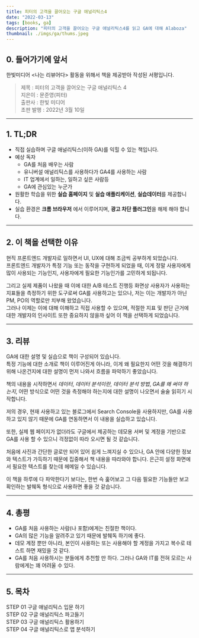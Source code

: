 ```yaml
---
title: 피터의 고객을 끌어오는 구글 애널리틱스4
date: "2022-03-13"
tags: [books, ga]
description: "피터의 고객을 끌어오는 구글 애널리틱스4를 읽고 GA에 대해 Alaboza"
thumbnail: ./imgs/ga/thums.jpeg
---
```


## 0. 들어가기에 앞서
한빛미디어 <나는 리뷰어다> 활동을 위해서 책을 제공받아 작성된 서평입니다.

> 제목 : 피터의 고객을 끌어오는 구글 애널리틱스 4  
> 지은이 : 문준영(피터)  
> 출판사 : 한빛 미디어  
> 초판 발행 : 2022년 3월 10일

---

## 1. TL;DR

* 직접 실습하며 구글 애널리틱스(이하 GA)를 익힐 수 있는 책입니다.
* 예상 독자
  * GA를 처음 배우는 사람
  * 유니버설 애널리틱스를 사용하다가 GA4를 사용하는 사람
  * IT 업계에서 일하는, 일하고 싶은 사람등
  * GA에 관심있는 누군가
* 원활한 학습을 위한 **실습 홈페이지** 및 **실습 애플리케이션**, **실습데이터**를 제공합니다.
* 실습 환경은 **크롬 브라우저** 에서 이루어지며, **광고 차단 플러그인**을 해제 해야 합니다.

---

## 2. 이 책을 선택한 이유

현직 프론트엔드 개발자로 일하면서 UI, UX에 대해 조금씩 공부하게 되었습니다.  
프론트엔드 개발자가 특정 기능 또는 동작을 구현하게 되었을 때, 이게 정말 사용자에게 많이 사용되는 기능인지, 사용자에게 필요한 기능인가를 고민하게 되됩니다.

그리고 실제 제품이 나왔을 때 이에 대한 A/B 테스트 진행등 화면상 사용자가 사용하는 지표들을 측정하기 위한 도구로써 GA를 사용하고는 있으나, 저는 이는 개발자가 아닌 PM, PO의 역할로만 치부해 왔었습니다.  
그러나 이제는 이에 대해 이해하고 직접 사용할 수 있으며, 적절한 지표 및 판단 근거에 대한 개발자의 인사이트 또한 중요하지 않을까 싶어 이 책을 선택하게 되었습니다.

---

## 3. 리뷰

GA에 대한 설명 및 실습으로 책이 구성되어 있습니다.  
특정 기능에 대한 소개로 책이 이루어진게 아니라, 이게 왜 필요한지 어떤 것을 해결하기 위해 나온건지에 대한 설명이 먼저 나와서 흐름을 파악하기 좋았습니다.

책의 내용을 시작하면서 _데이터_, _데이터 분석이란_, _데이터 분석 방법_, _GA를 왜 써야 하는지_, 어떤 방식으로 어떤 것을 측정해야 하는지에 대한 설명이 나오면서 술술 읽히기 시작합니다.

저의 경우, 현재 사용하고 있는 블로그에서 Search Console을 사용하지만, GA를 사용하고 있지 않기 때문에 GA를 연동하면서 이 내용을 실습하고 있습니다.

또한, 실제 웹 페이지가 없더라도 구글에서 제공하는 데모용 서버 및 계정을 기반으로 GA를 사용 할 수 있으니 걱정없이 따라 오시면 될 것 같습니다. 

처음에 사진과 간단한 글로만 되어 있어 쉽게 느껴지실 수 있으나, GA 안에 다양한 정보와 텍스트가 가득하기 때문에 집중해서 책 내용을 따라와야 합니다. 은근히 설정 화면에서 필요한 텍스트를 찾는데 헤메일 수 있습니다.

이 책을 하루에 다 파악한다기 보다는, 한번 슥 훑어보고 그 다음 필요한 기능들만 보고 확인하는 발췌독 형식으로 사용하면 좋을 것 같습니다.

---

## 4. 총평

* GA를 처음 사용하는 사람(나 포함)에게는 친절한 책이다.  
* GA의 많은 기능을 알려주고 있기 때문에 발췌독 하기에 좋다.
* 데모 계정 뿐만 아니라, 본인이 사용하는 또는 사용해야 할 계정을 가지고 복수로 테스트 하면 재밌을 것 같다.
* GA를 처음 사용하시는 분들에게 추천할 만 하다. 그러나 GA와 IT를 전혀 모르는 사람에게는 꽤 어려울 수 있다.

---

## 5. 목차
 
STEP 01 구글 애널리틱스 입문 하기  
STEP 02 구글 애널리틱스 파고들기  
STEP 03 구글 애널리틱스 활용하기  
STEP 04 구글 애널리틱스로 앱 분석하기  
